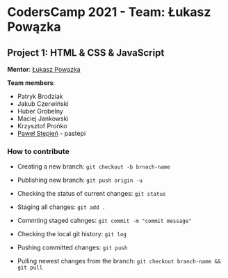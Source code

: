 # CodersCamp 2021 - Team: Łukasz Powązka

## Project 1: HTML & CSS & JavaScript

**Mentor**: [Łukasz Powązka](https://github.com/lukiq)

**Team members**:

- Patryk Brodziak
- Jakub Czerwiński
- Huber Grobelny
- Maciej Jankowski
- Krzysztof Prońko
- [Paweł Stępień](https://github.com/pastepi) - pastepi

### How to contribute

- Creating a new branch: `git checkout -b brnach-name`

- Publishing new branch: `git push origin -u`

- Checking the status of current changes: `git status`

- Staging all changes: `git add .`

- Commting staged cahnges: `git commit -m "commit message"`

- Checking the local git history: `git log`

- Pushing committed changes: `git push`

- Pulling newest changes from the branch: `git checkout branch-name && git pull`
